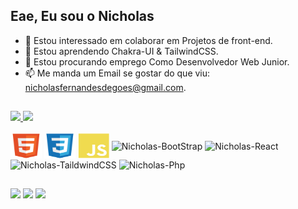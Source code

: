 ## Eae, Eu sou o Nicholas

- 👀 Estou interessado em colaborar em Projetos de front-end.
- 🌱 Estou aprendendo Chakra-UI & TailwindCSS.
- 💞️ Estou procurando emprego Como Desenvolvedor Web Junior.
- 📫 Me manda um Email se gostar do que viu: nicholasfernandesdegoes@gmail.com.

##

<div>
    <a href="https://github.com/Nicholas-Goes">
        <img height="180em" src="https://github-readme-stats.vercel.app/api?username=Nicholas-Goes&show_icons=true&theme=dracula"/>
        <img height="180em" src="https://github-readme-stats.vercel.app/api/top-langs/?username=Nicholas-Goes&layout=compact&theme=dracula"/>
    </a>
</div>

<div style="display: inline_block"><br>
  <img align="center" alt="Nicholas-HTML" height="40" width="50" src="https://raw.githubusercontent.com/devicons/devicon/master/icons/html5/html5-original.svg">
  <img align="center" alt="Nicholas-CSS" height="40" width="50" src="https://raw.githubusercontent.com/devicons/devicon/master/icons/css3/css3-original.svg">
  <img align="center" alt="Nicholas-Js" height="40" width="50" src="https://raw.githubusercontent.com/devicons/devicon/master/icons/javascript/javascript-plain.svg">
  <img align="center" alt="Nicholas-BootStrap" height="40" width="50" src="https://cdn.jsdelivr.net/gh/devicons/devicon/icons/bootstrap/bootstrap-original.svg">
  <img align="center" alt="Nicholas-React" height="40" width="50" src="https://cdn.jsdelivr.net/gh/devicons/devicon/icons/react/react-original.svg" ">
  <img align="center" alt="Nicholas-TaildwindCSS" height="40" width="50" src="https://cdn.jsdelivr.net/gh/devicons/devicon/icons/tailwindcss/tailwindcss-plain.svg" ">
  <img align="center" alt="Nicholas-Php" height="40" width="50" src="https://cdn.jsdelivr.net/gh/devicons/devicon/icons/php/php-original.svg">
</div>

##
<div>
    <a href="https://www.linkedin.com/in/nicholasgoes" target="_blank"><img src="https://img.shields.io/badge/-LinkedIn-%230077B5?style=for-the-badge&logo=linkedin&logoColor=white" target="_blank"></a> 
    <a href="https://www.instagram.com/nicholasfgoes" target="_blank"><img src="https://img.shields.io/badge/-Instagram-%23E4405F?style=for-the-badge&logo=instagram&logoColor=white" target="_blank"></a>
    <a href = "mailto:nicholasfernandesdegoes@gmail.com"><img src="https://img.shields.io/badge/-Gmail-%23333?style=for-the-badge&logo=gmail&logoColor=white" target="_blank"></a>
</div>
